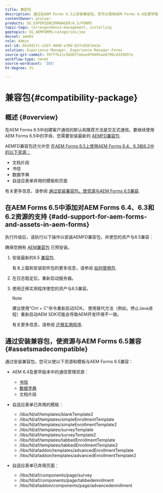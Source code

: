 ```yaml
---
title: 兼容包
description: 通过在AEM Forms 6.5上安装兼容包，您可以使用AEM Forms 6.4及更早版本中的通信管理资源以及已弃用的自适应表单模板和页面
contentOwner: gtalwar
products: SG_EXPERIENCEMANAGER/6.5/FORMS
topic-tags: correspondence-management, installing
geptopics: SG_AEMFORMS/categories/jee
docset: aem65
role: Admin
exl-id: bb16017c-a1bf-40d8-a78d-827c05b7ee2e
solution: Experience Manager, Experience Manager Forms
source-git-commit: 76fffb11c56dbf7ebee9f6805ae0799cd32985fe
workflow-type: tm+mt
source-wordcount: '355'
ht-degree: 1%

---
```


# 兼容包{#compatibility-package}

## 概述 {#overview}

在AEM Forms 6.5中创建客户通信的默认和推荐方法是交互式通信。要继续使用AEM Forms 6.5中的字母，您需要安装最新的 [AEMFD兼容包](https://helpx.adobe.com/aem-forms/kb/aem-forms-releases.html).

AEMFD兼容包还允许您 [在AEM Forms 6.5上使用AEM Forms 6.4、6.3和6.2中的以下资源：](../../forms/using/compatibility-package.md#add-support-for-aem-forms-and-assets-in-aem-forms)

* 文档片段
* 书信
* 数据字典
* 自适应表单弃用的模板和页面

有关更多信息，请参阅 [通过安装兼容包，使资源与AEM Forms 6.5兼容](../../forms/using/compatibility-package.md#assetsmadecompatible).

## 在AEM Forms 6.5中添加对AEM Forms 6.4、6.3和6.2资源的支持 {#add-support-for-aem-forms-and-assets-in-aem-forms}

执行升级后，请执行以下操作以安装AEMFD兼容包，并使您的资产与6.5兼容：

确保您拥有 [AEM兼容包](https://helpx.adobe.com/aem-forms/kb/aem-forms-releases.html) 已预安装。

1. 安装最新的6.5 [兼容包](https://helpx.adobe.com/aem-forms/kb/aem-forms-releases.html).

   有关上载和安装软件包的更多信息，请参阅 [如何使用包](/help/sites-administering/package-manager.md).

1. 在日志稳定后，重新启动服务器。
1. 使用迁移实用程序使您的资产与6.5兼容。

   >[!NOTE]
   >
   > 建议使用“Ctrl + C”命令重新启动SDK。 使用替代方法（例如，停止Java进程）重新启动AEM SDK可能会导致AEM开发环境不一致。

   有关更多信息，请参阅 [迁移实用程序](../../forms/using/migration-utility.md).

## 通过安装兼容包，使资源与AEM Forms 6.5兼容 {#assetsmadecompatible}

通过安装兼容包，您可以使以下资源和模板与AEM Forms 6.5兼容：

* AEM 6.4及更早版本中的通信管理资源：

   * [书信](../../forms/using/create-letter.md)
   * [数据字典](/help/forms/using/data-dictionary.md)
   * 文档片段

* 自适应表单已弃用的模板：

   * /libs/fd/af/templates/blankTemplate2
   * /libs/fd/af/templates/simpleEnrollmentTemplate
   * /libs/fd/af/templates/simpleEnrollmentTemplate2
   * /libs/fd/af/templates/surveyTemplate
   * /libs/fd/af/templates/surveyTemplate2
   * /libs/fd/af/templates/tabbedEnrollmentTemplate
   * /libs/fd/af/templates/tabbedEnrollmentTemplate2
   * /libs/fd/afaddon/templates/advancedEnrollmentTemplate
   * /libs/fd/afaddon/templates/advancedEnrollmentTemplate2

* 自适应表单已弃用页面：

   * /libs/fd/af/components/page/survey
   * /libs/fd/af/components/page/tabbedenrollment
   * /libs/fd/afaddon/components/page/advancedenrollment
